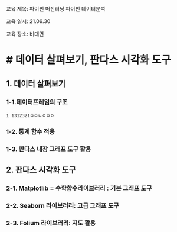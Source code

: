 교육 제목: 파이썬 머신러닝 파이썬 데이터분석

교육 일시: 21.09.30

교육 장소: 비대면



# # 데이터 살펴보기, 판다스 시각화 도구

## 1. 데이터 살펴보기

### 1-1.데이터프레임의 구조

    1 1312321ㅁㅁㄴㅇㅁㅇ

### 1-2. 통계 함수 적용

### 1-3. 판다스 내장 그래프 도구 활용

## 2. 판다스 시각화 도구

### 2-1. Matplotlib = 수학함수라이브러리 : 기본 그래프 도구

### 2-2. Seaborn 라이브러리: 고급 그래프 도구

### 2-3. Folium 라이브러리: 지도 활용

## 



